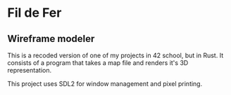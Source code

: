# Fil de Fer
## Wireframe modeler

This is a recoded version of one of my projects in 42 school, but in Rust. It consists of a program that takes a map file and renders it's 3D representation.

This project uses SDL2 for window management and pixel printing.
